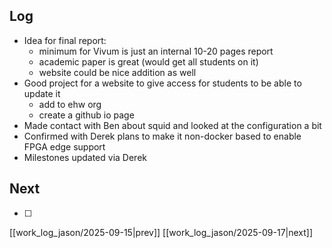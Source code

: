 ## Log
- Idea for final report:
	- minimum for Vivum is just an internal 10-20 pages report
	- academic paper is great (would get all students on it)
	- website could be nice addition as well
- Good project for a website to give access for students to be able to update it
	- add to ehw org
	- create a github io page
- Made contact with Ben about squid and looked at the configuration a bit
- Confirmed with Derek plans to make it non-docker based to enable FPGA edge support
- Milestones updated via Derek
## Next
- [ ]

[[work_log_jason/2025-09-15|prev]] [[work_log_jason/2025-09-17|next]]
